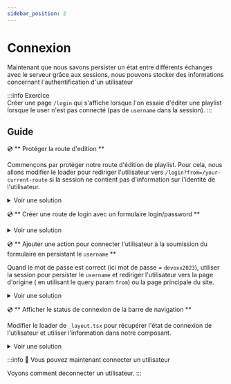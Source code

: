 ```yaml
---
sidebar_position: 2
---
```


# Connexion

Maintenant que nous savons persister un état entre différents échanges avec le serveur grâce aux sessions, nous pouvons stocker des informations concernant l'authentification d'un utilisateur

:::info Exercice  
Créer une page `/login` qui s'affiche lorsque l'on essaie d'éditer une playlist lorsque le user n'est pas connecté (pas de `username` dans la session).
:::

## Guide

💿 ** Protéger la route d'edition **

Commençons par protéger notre route d'édition de playlist. Pour cela, nous allons modifier le loader pour rediriger l'utilisateur vers `/login?from=/your-current-route` si la session ne contient pas d'information sur l'identité de l'utilisateur.

<details>
  <summary>Voir une solution</summary>

```tsx title="app/routes/_layout.playlist.$id.(edit).tsx"
export const loader = async ({ request, params: { id = "" } }: LoaderArgs) => {
  //Récupération de la ssions
  const session = await getSession(request.headers.get("Cookie"));

  if (isEditionUrl(url.pathname)) {
    // Verfication sur l'utilisateur est authentifié
    if (!session.has("username")) {
      // Redirection vers login si l'utilisateur n'est pas connecté
      return redirect(`/login?from=${url.pathname}`);
    }

    //...
  }
  //...
};
```

</details>

💿 ** Créer une route de login avec un formulaire login/password **

<details>
  <summary>Voir une solution</summary>

```tsx title="app/routes/_layout.login.tsx"
export default function Login() {
  return (
    <div>
      <Form method="post">
        <div>
          <p>Authentification</p>
        </div>
        <label>
          Utilisateur: <input name="username" />
        </label>
        <label>
          Mot de passe: <input type="password" name="password" />
        </label>

        <button type="submit">Se connecter</button>
      </Form>
    </div>
  );
}
```

</details>

💿 ** Ajouter une action pour connecter l'utilisateur à la soumission du formulaire en persistant le `username` **

Quand le mot de passe est correct (ici mot de passe = `devoxx2023`), utiliser la session pour persister le `username` et rediriger l'utilisateur vers la page d'origine ( en utilisant le query param `from`) ou la page principale du site.

<details>
  <summary>Voir une solution</summary>

```tsx title="app/routes/_layout.login.tsx"
import { ActionArgs, json, redirect } from "@remix-run/node";
import { Form, useActionData } from "@remix-run/react";
import { z } from "zod";
import { commitSession, getSession } from "~/utils/user-session.server";

const LoginRequestSchema = z.object({
  username: z.string().min(1),
  password: z.string().min(1),
});

export const action = async ({ request }: ActionArgs) => {
  const formData = await request.formData();
  const parsedResult = LoginRequestSchema.safeParse(
    Object.fromEntries(formData)
  );
  if (!parsedResult.success) {
    return json({ error: "Invalid request" });
  }

  const { username, password } = parsedResult.data;

  if (password !== "devoxx2023") {
    return json({ error: "Invalid password" });
  }

  // Ajout du username à la session pour indiquer que le user est connecté
  const userSession = await getSession(request.headers.get("Cookie"));
  userSession.set("username", username);

  // utilisation du searchParams "from" pour rediriger
  return redirect(url.searchParams.get("from") || "/", {
    headers: {
      // `commitSession` Permet de persistance la sessions dans les cookie et de retourner le header de cookie
      "Set-Cookie": await commitSession(userSession),
    },
  });
};
```

</details>

💿 ** Afficher le status de connexion de la barre de navigation **

Modifier le loader de `_layout.tsx` pour récupérer l'état de connexion de l'utilisateur et utiliser l'information dans notre composant.

<details>
  <summary>Voir une solution</summary>

```tsx title="app/routes/_layout.tsx"
export const loader = async ({ request }: LoaderArgs) => {
  // highlight-start
  const session = await getSession(request.headers.get("Cookie"));
  const isLogged = session.has("username");
  // highlight-end
  const playlists = await db.playlist.findMany();
  // highlight-next-line
  return json({ playlists, isLogged });
};

export default function Layout() {
  const { playlists, isLogged } = useLoaderData<typeof loader>();

  return (
    <div className="grid h-full grid-cols-4 xl:grid-cols-5">
      <aside>
        <div className="px-8 py-6">
          <p className="title-1 flex items-center space-x-2">
            <MusicIcon className="h-6 w-6" />
            <span>Remix</span>
          </p>
          // highlight-next-line
          <p className="flex items-center space-x-2">
            status: {isLogged ? "connecté" : "deconnecté"}
          </p>
        </div>
        ...
      </aside>
      ...
    </div>
  );
}
```

</details>

:::info 👏 Vous pouvez maintenant connecter un utilisateur

Voyons comment deconnecter un utilisateur.
:::
